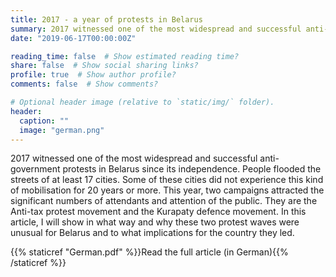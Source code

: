 ```yaml
---
title: 2017 - a year of protests in Belarus
summary: 2017 witnessed one of the most widespread and successful anti-government protests in Belarus since its independence. People flooded the streets of at least 17 cities. Some of these cities did not experience this kind of mobilisation for 20 years or more. This year, two campaigns attracted the significant numbers of attendants and attention of the public. They are the Anti-tax protest movement and the Kurapaty defence movement. In this article, I will show in what way and why these two protest waves were unusual for Belarus and to what implications for the country they led.
date: "2019-06-17T00:00:00Z"

reading_time: false  # Show estimated reading time?
share: false  # Show social sharing links?
profile: true  # Show author profile?
comments: false  # Show comments?

# Optional header image (relative to `static/img/` folder).
header:
  caption: ""
  image: "german.png"
---
```

2017 witnessed one of the most widespread and successful anti-government protests in Belarus since its independence. People flooded the streets of at least 17 cities. Some of these cities did not experience this kind of mobilisation for 20 years or more. This year, two campaigns attracted the significant numbers of attendants and attention of the public. They are the Anti-tax protest movement and the Kurapaty defence movement. In this article, I will show in what way and why these two protest waves were unusual for Belarus and to what implications for the country they led.

{{% staticref "German.pdf" %}}Read the full article (in German){{% /staticref %}}
